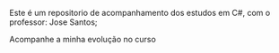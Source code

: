 Este é um repositorio de acompanhamento dos estudos em C#,
com o professor: Jose Santos;

Acompanhe a minha evolução no curso